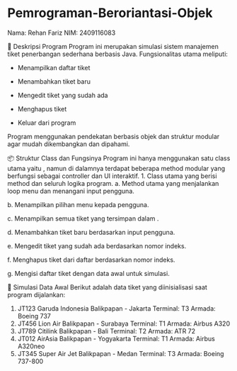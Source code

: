 # Pemrograman-Beroriantasi-Objek

Nama: Rehan Fariz
NIM: 2409116083

📌 Deskripsi Program
Program ini merupakan simulasi sistem manajemen tiket penerbangan sederhana berbasis Java. Fungsionalitas utama meliputi:
- Menampilkan daftar tiket

- Menambahkan tiket baru

- Mengedit tiket yang sudah ada

- Menghapus tiket

- Keluar dari program


Program menggunakan pendekatan berbasis objek dan struktur modular agar mudah dikembangkan dan dipahami.

📦 Struktur Class dan Fungsinya
Program ini hanya menggunakan satu class utama yaitu , namun di dalamnya terdapat beberapa method modular yang berfungsi sebagai controller dan UI interaktif.
1. 
Class utama yang berisi method  dan seluruh logika program.
a. 
Method utama yang menjalankan loop menu dan menangani input pengguna.

b. 
Menampilkan pilihan menu kepada pengguna.

c. 
Menampilkan semua tiket yang tersimpan dalam .

d. 
Menambahkan tiket baru berdasarkan input pengguna.

e. 
Mengedit tiket yang sudah ada berdasarkan nomor indeks.

f. 
Menghapus tiket dari daftar berdasarkan nomor indeks.

g. 
Mengisi daftar tiket dengan data awal untuk simulasi.


🧪 Simulasi Data Awal
Berikut adalah data tiket yang diinisialisasi saat program dijalankan:
1. 	JT123  Garuda Indonesia  Balikpapan - Jakarta  Terminal: T3  Armada: Boeing 737
2. 	JT456  Lion Air  Balikpapan - Surabaya  Terminal: T1  Armada: Airbus A320
3. 	JT789  Citilink  Balikpapan - Bali  Terminal: T2  Armada: ATR 72
4. 	JT012  AirAsia  Balikpapan - Yogyakarta  Terminal: T1  Armada: Airbus A320neo
5. 	JT345  Super Air Jet  Balikpapan - Medan  Terminal: T3  Armada: Boeing 737-800
